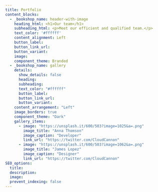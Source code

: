 ```yaml
---
title: Portfolio
content_blocks:
  - _bookshop_name: header-with-image
    heading_html: <h1>Our team</h1>
    subheading_html: <p>Meet our efficient and qualified team.</p>
    text_color: '#ffffff'
    content_alignment: Left
    button_label:
    button_link_url:
    button_variant:
    image:
    component_theme: Branded
  - _bookshop_name: gallery
    details:
      show_details: false
      heading:
      subheading:
      text_color: "#ffffff"
      button_label:
      button_link_url:
      button_variant:
    content_arrangement: "Left"
    image_borders: true
    component_theme: "Dark"
    gallery_items:
      - image: "https://unsplash.it/600/503?image=1025&a=.png"
        image_title: "Anna Thomson"
        image_caption: "Developer"
        link_url: "https://twitter.com/CloudCannon"
      - image: "https://unsplash.it/600/503?image=1062&a=.png"
        image_title: "James Lopez"
        image_caption: "Designer"
        link_url: "https://twitter.com/CloudCannon"
SEO_options:
  title:
  description:
  image:
  prevent_indexing: false
---
```


